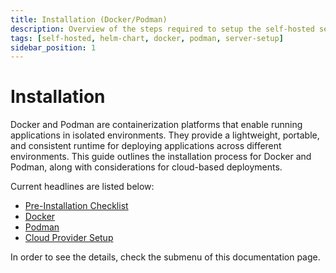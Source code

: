 ```yaml
---
title: Installation (Docker/Podman)
description: Overview of the steps required to setup the self-hosted servers Appcircle on your infrastructure.
tags: [self-hosted, helm-chart, docker, podman, server-setup]
sidebar_position: 1
---
```


# Installation

Docker and Podman are containerization platforms that enable running applications in isolated environments. They provide a lightweight, portable, and consistent runtime for deploying applications across different environments. This guide outlines the installation process for Docker and Podman, along with considerations for cloud-based deployments.

Current headlines are listed below:

- [Pre-Installation Checklist](/self-hosted-appcircle/install-server/linux-package/installation/pre-installation-checklist)
- [Docker](/self-hosted-appcircle/install-server/linux-package/installation/docker)
- [Podman](/self-hosted-appcircle/install-server/linux-package/installation/podman)
- [Cloud Provider Setup](/self-hosted-appcircle/install-server/linux-package/installation/cloud-providers)

In order to see the details, check the submenu of this documentation page.